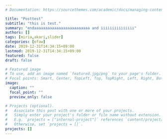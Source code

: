 ```yaml
---
# Documentation: https://sourcethemes.com/academic/docs/managing-content/

title: "Posttest"
subtitle: "this is test."
summary: "endaaaaaaaaaaaaaaaaaaaaaaaaa and iiiiiiiiiiiiiii"
authors: []
tags: [miria,akari,slider]
categories: [efaw]
date: 2019-12-31T14:34:15+09:00
lastmod: 2019-12-31T14:34:15+09:00
featured: false
draft: false

# Featured image
# To use, add an image named `featured.jpg/png` to your page's folder.
# Focal points: Smart, Center, TopLeft, Top, TopRight, Left, Right, BottomLeft, Bottom, BottomRight.
image:
  caption: ""
  focal_point: ""
  preview_only: false

# Projects (optional).
#   Associate this post with one or more of your projects.
#   Simply enter your project's folder or file name without extension.
#   E.g. `projects = ["internal-project"]` references `content/project/deep-learning/index.md`.
#   Otherwise, set `projects = []`.
projects: []
---
```

